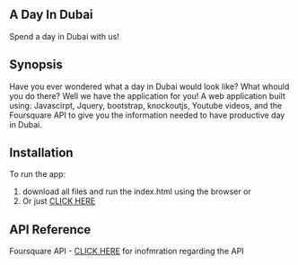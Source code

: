 ## A Day In Dubai

Spend a day in Dubai with us!

## Synopsis
Have you ever wondered what a day in Dubai would look like? What whould you do there? Well we have the application for you!
A web application built using: Javascirpt, Jquery, bootstrap, knockoutjs, Youtube videos, and the Foursquare API to give you the information needed to have productive day in Dubai.


## Installation

To run the app:
1. download all files and run the index.html using the browser
or
2. Or just
<a href="https://lewiekh.github.io/map/">CLICK HERE</a>

## API Reference

Foursquare API - 
<a href="https://developer.foursquare.com/">CLICK HERE</a> for inofmration regarding the API
